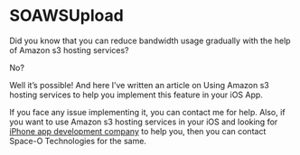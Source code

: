 # SOAWSUpload

Did you know that you can reduce bandwidth usage gradually with the help of Amazon s3 hosting services?

No?

Well it’s possible! And here I’ve written an article on Using Amazon s3 hosting services to help you implement this feature in your iOS App.

If you face any issue implementing it, you can contact me for help. Also, if you want to use Amazon s3 hosting services in your iOS and looking for [iPhone app development company](https://www.spaceotechnologies.com/iphone-app-development/) to help you, then you can contact Space-O Technologies for the same.


